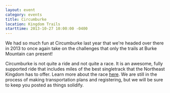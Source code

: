 ```yaml
---
layout: event
category: events
title: Circumburke
location: Kingdom Trails
starttime: 2013-10-27 10:00:00 -0400
---
```


We had so much fun at Circumburke last year that we're headed over there in 2013 to once again take on the challenges that only the trails at Burke Mountain can present!

Circumburke is not quite a ride and not quite a race. It is an awesome, fully supported ride that includes miles of the best singletrack that the Northeast Kingdom has to offer. Learn more about the race [here](http://circumburke.org). We are still in the process of making transportation plans and registering, but we will be sure to keep you posted as things solidify.